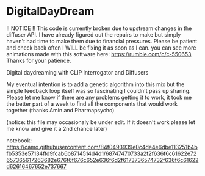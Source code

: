 # DigitalDayDream
!! NOTICE !! This code is currently broken due to upstream changes in the diffuser API.
I have already figured out the repairs to make but simply haven't had time to make them due to financial pressures.
Please be patient and check back often I WILL be fixing it as soon as I can.
you can see more animations made with this software here: https://rumble.com/c/c-550653
Thanks for your patience.

Digital daydreaming with CLIP Interrogator and Diffusers

My eventual intention is to add a genetic algorithm into this mix but the simple feedback loop itself was so fascinating I couldn't pass up sharing. Please let me know if there are any problems getting it to work, it took me the better part of a week to find all the components that would work together (thanks Amin and Pharmapsycho) 

(notice: this file may occasionaly be under edit. If it doesn't work please let me know and give it a 2nd chance later)

notebook: https://camo.githubusercontent.com/84f0493939e0c4de4e6dbe113251b4bfb5353e57134ffd9fcab6b8714514d4d1/68747470733a2f2f636f6c61622e72657365617263682e676f6f676c652e636f6d2f6173736574732f636f6c61622d62616467652e737667

